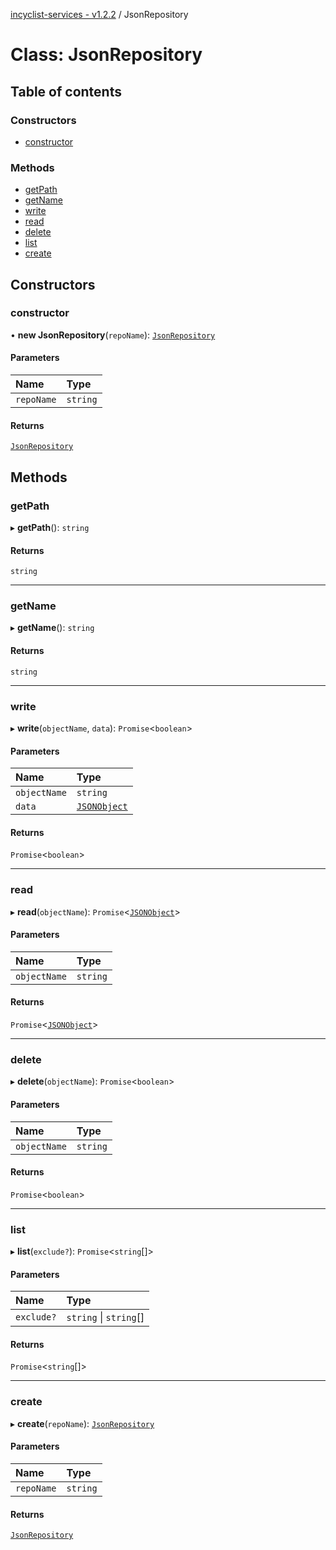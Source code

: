 [incyclist-services - v1.2.2](../README.md) / JsonRepository

# Class: JsonRepository

## Table of contents

### Constructors

- [constructor](JsonRepository.md#constructor)

### Methods

- [getPath](JsonRepository.md#getpath)
- [getName](JsonRepository.md#getname)
- [write](JsonRepository.md#write)
- [read](JsonRepository.md#read)
- [delete](JsonRepository.md#delete)
- [list](JsonRepository.md#list)
- [create](JsonRepository.md#create)

## Constructors

### constructor

• **new JsonRepository**(`repoName`): [`JsonRepository`](JsonRepository.md)

#### Parameters

| Name | Type |
| :------ | :------ |
| `repoName` | `string` |

#### Returns

[`JsonRepository`](JsonRepository.md)

## Methods

### getPath

▸ **getPath**(): `string`

#### Returns

`string`

___

### getName

▸ **getName**(): `string`

#### Returns

`string`

___

### write

▸ **write**(`objectName`, `data`): `Promise`\<`boolean`\>

#### Parameters

| Name | Type |
| :------ | :------ |
| `objectName` | `string` |
| `data` | [`JSONObject`](../README.md#jsonobject) |

#### Returns

`Promise`\<`boolean`\>

___

### read

▸ **read**(`objectName`): `Promise`\<[`JSONObject`](../README.md#jsonobject)\>

#### Parameters

| Name | Type |
| :------ | :------ |
| `objectName` | `string` |

#### Returns

`Promise`\<[`JSONObject`](../README.md#jsonobject)\>

___

### delete

▸ **delete**(`objectName`): `Promise`\<`boolean`\>

#### Parameters

| Name | Type |
| :------ | :------ |
| `objectName` | `string` |

#### Returns

`Promise`\<`boolean`\>

___

### list

▸ **list**(`exclude?`): `Promise`\<`string`[]\>

#### Parameters

| Name | Type |
| :------ | :------ |
| `exclude?` | `string` \| `string`[] |

#### Returns

`Promise`\<`string`[]\>

___

### create

▸ **create**(`repoName`): [`JsonRepository`](JsonRepository.md)

#### Parameters

| Name | Type |
| :------ | :------ |
| `repoName` | `string` |

#### Returns

[`JsonRepository`](JsonRepository.md)
